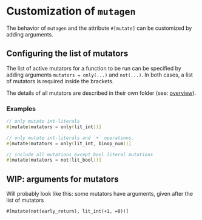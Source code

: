 # Customization of `mutagen`

The behavior of `mutagen` and the attribute `#[mutate]` can be customized by adding arguments.

## Configuring the list of mutators

The list of active mutators for a function to be run can be specified by adding arguments `mutators = only(...)` and `not(...)`. In both cases, a list of mutators is required inside the brackets.

The details of all mutators are described in their own folder (see: [overview](mutators)).

### Examples

```rust
// only mutate int-literals
#[mutate(mutators = only(lit_int))]

// only mutate int-literals and `+` operations.
#[mutate(mutators = only(lit_int, binop_num))]

// include all mutations except bool literal mutations
#[mutate(mutators = not(lit_bool))]
```

## WIP: arguments for mutators

Will probably look like this: some mutators have arguments, given after the list of mutators

```
#[mutate(not(early_return), lit_int(+1, =0))]
```
